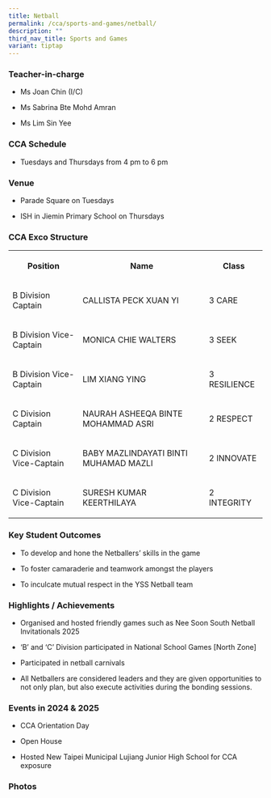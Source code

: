 ```yaml
---
title: Netball
permalink: /cca/sports-and-games/netball/
description: ""
third_nav_title: Sports and Games
variant: tiptap
---
```

<h3>Teacher-in-charge</h3>
<ul data-tight="true" class="tight">
<li>
<p>Ms Joan Chin (I/C)</p>
</li>
<li>
<p>Ms Sabrina Bte Mohd Amran</p>
</li>
<li>
<p>Ms Lim Sin Yee</p>
</li>
</ul>
<h3>CCA Schedule</h3>
<ul data-tight="true" class="tight">
<li>
<p>Tuesdays and Thursdays from 4 pm to 6 pm</p>
</li>
</ul>
<h3>Venue</h3>
<ul data-tight="true" class="tight">
<li>
<p>Parade Square on Tuesdays</p>
</li>
<li>
<p>ISH in Jiemin Primary School on Thursdays</p>
<p></p>
</li>
</ul>
<h3>CCA Exco Structure</h3>
<table style="minWidth: 75px">
<colgroup>
<col>
<col>
<col>
</colgroup>
<tbody>
<tr>
<th rowspan="1" colspan="1">
<p>Position</p>
</th>
<th rowspan="1" colspan="1">
<p>Name</p>
</th>
<th rowspan="1" colspan="1">
<p>Class</p>
</th>
</tr>
<tr>
<td rowspan="1" colspan="1">
<p>B Division Captain</p>
</td>
<td rowspan="1" colspan="1">
<p>CALLISTA PECK XUAN YI</p>
</td>
<td rowspan="1" colspan="1">
<p>3 CARE</p>
</td>
</tr>
<tr>
<td rowspan="1" colspan="1">
<p>B Division Vice-Captain</p>
</td>
<td rowspan="1" colspan="1">
<p>MONICA CHIE WALTERS</p>
</td>
<td rowspan="1" colspan="1">
<p>3 SEEK</p>
</td>
</tr>
<tr>
<td rowspan="1" colspan="1">
<p>B Division Vice-Captain</p>
</td>
<td rowspan="1" colspan="1">
<p>LIM XIANG YING</p>
</td>
<td rowspan="1" colspan="1">
<p>3 RESILIENCE</p>
</td>
</tr>
<tr>
<td rowspan="1" colspan="1">
<p>C Division Captain</p>
</td>
<td rowspan="1" colspan="1">
<p>NAURAH ASHEEQA BINTE MOHAMMAD ASRI</p>
</td>
<td rowspan="1" colspan="1">
<p>2 RESPECT</p>
</td>
</tr>
<tr>
<td rowspan="1" colspan="1">
<p>C Division Vice-Captain</p>
</td>
<td rowspan="1" colspan="1">
<p>BABY MAZLINDAYATI BINTI MUHAMAD MAZLI</p>
</td>
<td rowspan="1" colspan="1">
<p>2 INNOVATE</p>
</td>
</tr>
<tr>
<td rowspan="1" colspan="1">
<p>C Division Vice-Captain</p>
</td>
<td rowspan="1" colspan="1">
<p>SURESH KUMAR KEERTHILAYA</p>
</td>
<td rowspan="1" colspan="1">
<p>2 INTEGRITY</p>
</td>
</tr>
</tbody>
</table>
<h3>Key Student Outcomes</h3>
<ul data-tight="true" class="tight">
<li>
<p>To develop and hone the Netballers’ skills in the game</p>
</li>
<li>
<p>To foster camaraderie and teamwork amongst the players</p>
</li>
<li>
<p>To inculcate mutual respect in the YSS Netball team</p>
</li>
</ul>
<h3>Highlights / Achievements</h3>
<ul data-tight="true" class="tight">
<li>
<p>Organised and hosted friendly games such as Nee Soon South Netball Invitationals
2025</p>
</li>
<li>
<p>‘B’ and ‘C’ Division participated in National School Games [North Zone]</p>
</li>
<li>
<p>Participated in netball carnivals</p>
</li>
<li>
<p>All Netballers are considered leaders and they are given opportunities
to not only plan, but also execute activities during the bonding sessions.</p>
<p></p>
</li>
</ul>
<h3>Events in 2024 &amp; 2025</h3>
<ul data-tight="true" class="tight">
<li>
<p>CCA Orientation Day</p>
</li>
<li>
<p>Open House</p>
</li>
<li>
<p>Hosted New Taipei Municipal Lujiang Junior High School for CCA exposure</p>
</li>
</ul>
<h3>Photos</h3>
<p></p>
<p></p>
<p></p>